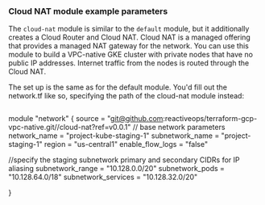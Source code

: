 ### Cloud NAT module example parameters
The `cloud-nat` module is similar to the `default` module, but it additionally creates a Cloud Router and Cloud NAT. Cloud NAT is a managed offering that provides a managed NAT gateway for the network. You can use this module to build a VPC-native GKE cluster with private nodes that have no public IP addresses. Internet traffic from the nodes is routed through the Cloud NAT.

The set up is the same as for the default module. You'd fill out the network.tf like so, specifying the path of the cloud-nat module instead:

```
```
module "network" {
  source = "git@github.com:reactiveops/terraform-gcp-vpc-native.git//cloud-nat?ref=v0.0.1"
  // base network parameters
  network_name               = "project-kube-staging-1"
  subnetwork_name            = "project-staging-1"
  region                     = "us-central1"
  enable_flow_logs           = "false"

  //specify the staging subnetwork primary and secondary CIDRs for IP aliasing
  subnetwork_range     = "10.128.0.0/20"
  subnetwork_pods      = "10.128.64.0/18"
  subnetwork_services  = "10.128.32.0/20"

}
```